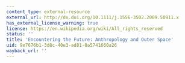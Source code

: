 ```yaml
---
content_type: external-resource
external_url: http://dx.doi.org/10.1111/j.1556-3502.2009.50911.x
has_external_license_warning: true
license: https://en.wikipedia.org/wiki/All_rights_reserved
status: ''
title: 'Encountering the Future: Anthropology and Outer Space'
uid: 9e7676b1-3d8c-40e3-ad81-8a5741660a26
wayback_url: ''
---
```

